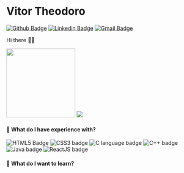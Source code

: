
# Vitor Theodoro
[![Github Badge](https://img.shields.io/badge/-Github-000?style=flat-square&logo=Github&logoColor=white&link=https://github.com/thiagodff)](http://github.com/VitorTheodoro1/)
[![Linkedin Badge](https://img.shields.io/badge/-LinkedIn-blue?style=flat-square&logo=Linkedin&logoColor=white&link=https://www.linkedin.com/in/thiago-fernandes-dornelles/)](https://www.linkedin.com/in/vitor-theodoro-21a117202/)
[![Gmail Badge](https://img.shields.io/badge/-Gmail-c14438?style=flat-square&logo=Gmail&logoColor=white&link=mailto:thiago.fdornelles@gmail.com)](mailto:vitor-theodoro@hotmail.com)

Hi there 👋🏻    

<img height="180em" src="https://github-readme-stats.vercel.app/api?username=VitorTheodoro1&show_icons=true&theme=tokyonight"/>

<img src="https://github-readme-stats-eight-theta.vercel.app/api/top-langs/?username=VitorTheodoro1&layout=compact&langs_count=8&theme=tokyonight&include_all_commits=true&count_private=true"/>


                         
#### 🚀 What do I have experience with?

![HTML5 Badge](https://img.shields.io/badge/HTML5-E34F26?style=flat-square&logo=html5&logoColor=white)
![CSS3 badge](https://img.shields.io/badge/CSS3-1572B6?style=flat-square&logo=css3&logoColor=white)
![C language badge](https://img.shields.io/badge/C-00599C?style=flat-square&logo=c&logoColor=white)
![C++ badge](https://img.shields.io/badge/C++-00599C?style=flat-square&logo=cplusplus&logoColor=white)
![Java badge](https://img.shields.io/badge/Java-ED8B00?style=flat-square&logo=java&logoColor=white)
![ReactJS badge](https://img.shields.io/badge/React-61DAFB?style=flat-square&logo=react&logoColor=black)

#### 🌱 What do I want to learn? 

